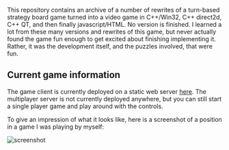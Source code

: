 This repository contains an archive of a number of rewrites of a turn-based strategy board game turned into a video game in C++/Win32, C++ direct2d, C++ QT, and then finally javascript/HTML. No version is finished. I learned a lot from these many versions and rewrites of this game, but never actually found the game fun enough to get excited about finishing implementing it. Rather, it was the development itself, and the puzzles involved, that were fun.

## Current game information

The game client is currently deployed on a static web server [here](http://script-wars-deploy.s3-website-us-west-2.amazonaws.com/). The multiplayer server is not currently deployed anywhere, but you can still start a single player game and play around with the controls.

To give an impression of what it looks like, here is a screenshot of a position in a game I was playing by myself:

![screenshot](docs/game_screenshot.PNG)